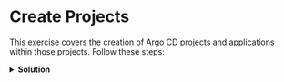 # Create Projects

This exercise covers the creation of Argo CD projects and applications within those projects. Follow these steps:

<details>
<summary><b>Solution</b></summary>
<p>

## 1. Create an Argo CD Project Declaratively with the Following Specifications

**Example Manifest:**

```yaml
apiVersion: argoproj.io/v1alpha1
kind: AppProject
metadata:
  name: dev-project
  namespace: argocd
spec:
  description: Dev Project
  sourceRepos:
    - '*'
  destinations:
    - namespace: ns-1
      server: https://kubernetes.default.svc
  clusterResourceWhitelist:
    - group: '*'
      kind: '*'
  namespaceResourceWhitelist:
    - group: '*'
      kind: '*'
```

## 2. Apply this Manifest with kubectl

```bash
kubectl apply -f project.yaml -n argocd
```

## 3. Verify if Projects are Deployed in ArgoCD

```bash
kubectl get appproject -n argocd
```

## 4. Create an Argo CD Application Declaratively with the Following Specifications

**Example Manifest:**

```yaml
apiVersion: argoproj.io/v1alpha1
kind: Application
metadata: 
  name: guestbook-dev-project
  namespace: argocd
spec: 
  destination: 
    namespace: test-1
    server: "https://kubernetes.default.svc"
  project: dev-project
  source: 
    path: guestbook
    repoURL: "https://github.com/spy86/argocd-example-apps.git"
    targetRevision: master
  syncPolicy:
    syncOptions:
      - CreateNamespace=true
```

## 5. Apply this Manifest with kubectl

```bash
kubectl apply -f app.yaml -n argocd
```

## 6. Verify if Apps are Deployed in ArgoCD

```bash
kubectl get application -n argocd
kubectl describe application guestbook-dev-project -n argocd
```

## 7. Correct the Application with Permitted Namespace `ns-1`

```yaml
apiVersion: argoproj.io/v1alpha1
kind: Application
metadata: 
  name: guestbook-dev-project
  namespace: argocd
spec: 
  destination: 
    namespace: ns-1
    server: "https://kubernetes.default.svc"
  project: dev-project
  source: 
    path: guestbook
    repoURL: "https://github.com/spy86/argocd-example-apps.git"
    targetRevision: master
  syncPolicy:
    syncOptions:
      - CreateNamespace=true
```

## 8. Retrieve the admin password for ArgoCD WebUI

```bash
kubectl port-forward svc/argocd-server -n argocd 8080:443
kubectl -n argocd get secret argocd-initial-admin-secret -o jsonpath="{.data.password}" | base64 -d; echo
```

## 9. Log in to UI and Click Sync

</p>
</details>
